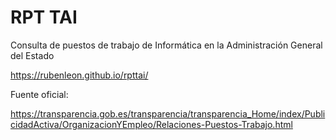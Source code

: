 
# RPT TAI

Consulta de puestos de trabajo de Informática en la Administración General del Estado

https://rubenleon.github.io/rpttai/

Fuente oficial: 

https://transparencia.gob.es/transparencia/transparencia_Home/index/PublicidadActiva/OrganizacionYEmpleo/Relaciones-Puestos-Trabajo.html

